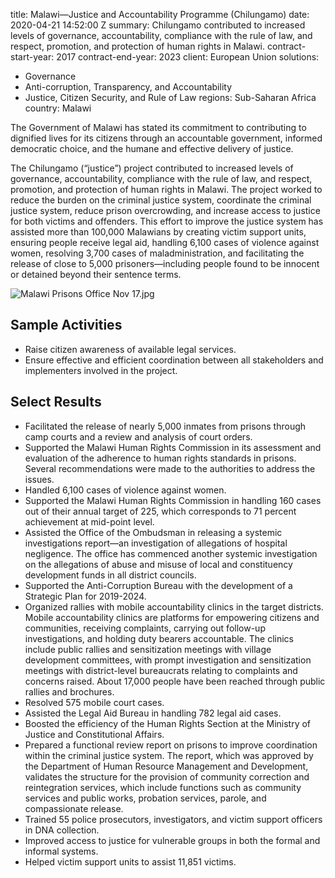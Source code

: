 
title: Malawi—Justice and Accountability Programme (Chilungamo)
date: 2020-04-21 14:52:00 Z
summary: Chilungamo contributed to increased levels of governance, accountability,
  compliance with the rule of law, and respect, promotion, and protection of human
  rights in Malawi.
contract-start-year: 2017
contract-end-year: 2023
client: European Union
solutions:
- Governance
- Anti-corruption, Transparency, and Accountability
- Justice, Citizen Security, and Rule of Law
regions: Sub-Saharan Africa
country: Malawi


The Government of Malawi has stated its commitment to contributing to dignified lives for its citizens through an accountable government, informed democratic choice, and the humane and effective delivery of justice.

The Chilungamo (“justice”) project contributed to increased levels of governance, accountability, compliance with the rule of law, and respect, promotion, and protection of human rights in Malawi. The project worked to reduce the burden on the criminal justice system, coordinate the criminal justice system, reduce prison overcrowding, and increase access to justice for both victims and offenders. This effort to improve the justice system has assisted more than 100,000 Malawians by creating victim support units, ensuring people receive legal aid, handling 6,100 cases of violence against women, resolving 3,700 cases of maladministration, and facilitating the release of close to 5,000 prisoners—including people found to be innocent or detained beyond their sentence terms.

![Malawi Prisons Office Nov 17.jpg](/uploads/Malawi%20Prisons%20Office%20Nov%2017.jpg)

## Sample Activities

* Raise citizen awareness of available legal services.
* Ensure effective and efficient coordination between all stakeholders and implementers involved in the project.

## Select Results

* Facilitated the release of nearly 5,000 inmates from prisons through camp courts and a review and analysis of court orders.
* Supported the Malawi Human Rights Commission in its assessment and evaluation of the adherence to human rights standards in prisons. Several recommendations were made to the authorities to address the issues.
* Handled 6,100 cases of violence against women.
* Supported the Malawi Human Rights Commission in handling 160 cases out of their annual target of 225, which corresponds to 71 percent achievement at mid-point level.
* Assisted the Office of the Ombudsman in releasing a systemic investigations report—an investigation of allegations of hospital negligence. The office has commenced another systemic investigation on the allegations of abuse and misuse of local and constituency development funds in all district councils.
* Supported the Anti-Corruption Bureau with the development of a Strategic Plan for 2019-2024.
* Organized rallies with mobile accountability clinics in the target districts. Mobile accountability clinics are platforms for empowering citizens and communities, receiving complaints, carrying out follow-up investigations, and holding duty bearers accountable. The clinics include public rallies and sensitization meetings with village development committees, with prompt investigation and sensitization meetings with district-level bureaucrats relating to complaints and concerns raised. About 17,000 people have been reached through public rallies and brochures.
* Resolved 575 mobile court cases.
* Assisted the Legal Aid Bureau in handling 782 legal aid cases.
* Boosted the efficiency of the Human Rights Section at the Ministry of Justice and Constitutional Affairs.
* Prepared a functional review report on prisons to improve coordination within the criminal justice system. The report, which was approved by the Department of Human Resource Management and Development, validates the structure for the provision of community correction and reintegration services, which include functions such as community services and public works, probation services, parole, and compassionate release.
* Trained 55 police prosecutors, investigators, and victim support officers in DNA collection.
* Improved access to justice for vulnerable groups in both the formal and informal systems.
* Helped victim support units to assist 11,851 victims.
